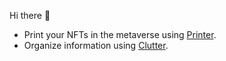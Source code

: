 Hi there 👋

- Print your NFTs in the metaverse using [Printer](https://github.com/sharimot/printer).
- Organize information using [Clutter](https://github.com/sharimot/clutter).
